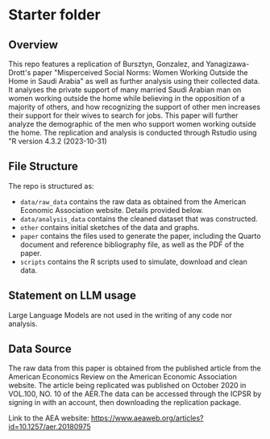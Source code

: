 # Starter folder

## Overview
This repo features a replication of Bursztyn, Gonzalez, and Yanagizawa-Drott's paper "Misperceived Social Norms: Women Working Outside the Home in Saudi Arabia" as well as further analysis using their collected data. It analyses the private support of many married Saudi Arabian man on women working outside the home while believing in the opposition of a majority of others, and how recognizing the support of other men increases their support for their wives to search for jobs. This paper will further analyze the demographic of the men who support women working outside the home.
The replication and analysis is conducted through Rstudio using "R version 4.3.2 (2023-10-31)

## File Structure

The repo is structured as:

-   `data/raw_data` contains the raw data as obtained from the American Economic Association website. Details provided below.
-   `data/analysis_data` contains the cleaned dataset that was constructed.
-   `other` contains initial sketches of the data and graphs.
-   `paper` contains the files used to generate the paper, including the Quarto document and reference bibliography file, as well as the PDF of the paper. 
-   `scripts` contains the R scripts used to simulate, download and clean data.


## Statement on LLM usage
Large Language Models are not used in the writing of any code nor analysis.

## Data Source
The raw data from this paper is obtained from the published article from the American Economics Review on the American Economic Association website. The article being replicated was published on October 2020 in VOL.100, NO. 10 of the AER.The data can be accessed through the ICPSR by signing in with an account, then downloading the replication package.

Link to the AEA website: https://www.aeaweb.org/articles?id=10.1257/aer.20180975